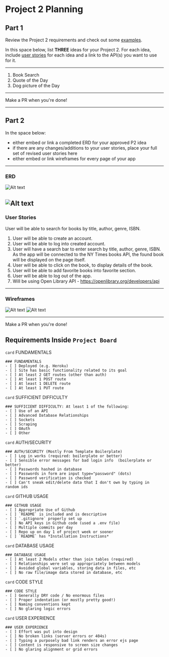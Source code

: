 # Project 2 Planning

## Part 1

Review the Project 2 requirements and check out some [examples](https://romebell.gitbook.io/sei-802/projects/past-projects/project2).

In this space below, list **THREE** ideas for your Project 2. For each idea, include [user stories](https://www.atlassian.com/agile/project-management/user-stories) for each idea and a link to the API(s) you want to use for it.

--------------------------------------------------------
1. Book Search 
2. Quote of the Day
3. Dog picture of the Day
---------------------------------------------------------

Make a PR when you're done!

---

## Part 2

In the space below:
* either embed or link a completed ERD for your approved P2 idea
* if there are any changes/additions to your user stories, place your full set of revised user stories here
* either embed or link wireframes for every page of your app

----------------------------------------------------------
### ERD
![Alt text](<Screen Shot 2023-11-18 at 4.48.56 PM.png>)

![Alt text](<Screen Shot 2023-11-18 at 4.50.08 PM.png>)
----------------------------------------------------------
### User Stories
User will be able to search for books by title, author, genre, ISBN.
1. 	User will be able to create an account.
2. 	User will be able to log into created account. 
3. 	User will have a search bar to enter search by title, author, genre, ISBN. As the app will be connected to the NY Times books API, the found book will be displayed on the page itself.
4. 	User will be able to click on the book, to display details of the book.
5. 	User will be able to add favorite books into favorite section.
6. 	User will be able to log out of the app.
7. Will be using Open Library API - https://openlibrary.org/developers/api

----------------------------------------------------------
### Wireframes
![Alt text](<Screen Shot 2023-11-18 at 5.45.05 PM.png>)
![Alt text](<Screen Shot 2023-11-18 at 6.33.45 PM.png>)

----------------------------------------------------------

Make a PR when you're done!


## Requirements Inside `Project Board`

`card` FUNDAMENTALS
```
### FUNDAMENTALS
- [ ] Deployed (e.g. Heroku)
- [ ] Site has basic functionality related to its goal
- [ ] At least 2 GET routes (other than auth)
- [ ] At least 1 POST route
- [ ] At least 1 DELETE route
- [ ] At least 1 PUT route
```

`card` SUFFICIENT DIFFICULTY
```
### SUFFICIENT DIFFICULTY: At least 1 of the following: 
- [ ] Use of an API
- [ ] Advanced Database Relationships
- [ ] Sockets
- [ ] Scraping
- [ ] OAuth
- [ ] Other
```

`card` AUTH/SECURITY
```
### AUTH/SECURITY (Mostly From Template Boilerplate)
- [ ] Log in works (required: boilerplate or better)
- [ ] Sensible error messages for bad login info  (boilerplate or better)
- [ ] Passwords hashed in database
- [ ] Passwords in form are input type="password" (dots)
- [ ] Password verification is checked
- [ ] Can't sneak edit/delete data that I don't own by typing in random ids
```
`card` GITHUB USAGE
```
### GITHUB USAGE
- [ ] Appropriate Use of Github
- [ ] `README` is included and is descriptive
- [ ] `.gitignore` properly set up
- [ ] No API keys in Github code (used a .env file)
- [ ] Multiple commits per day
- [ ] Repo up on day 1 of project week or sooner
- [ ] `README` has *Installation Instructions*
```

`card` DATABASE USAGE
```
### DATABASE USAGE
- [ ] At least 2 Models other than join tables (required)
- [ ] Relationships were set up appropriately between models
- [ ] Avoided global variables, storing data in files, etc
- [ ] No raw file/image data stored in database, etc
```

`card` CODE STYLE
```
### CODE STYLE
- [ ] Generally DRY code / No enormous files
- [ ] Proper indentation (or mostly pretty good!)
- [ ] Naming conventions kept
- [ ] No glaring logic errors
```
`card` USER EXPERIENCE
```
### USER EXPERIENCE
- [ ] Effort was put into design
- [ ] No broken links (server errors or 404s)
- [ ] Typing a purposely bad link renders an error ejs page
- [ ] Content is responsive to screen size changes
- [ ] No glaring alignment or grid errors
```
